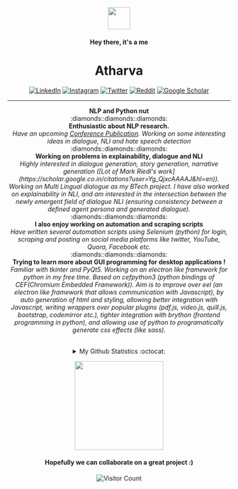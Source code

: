 <p align="center">
<img alt="" src="https://media1.tenor.com/images/e5a6c8fff7422d5a137feade378401ac/tenor.gif?itemid=5530137" width="50px">
</p>
<h4 align="center" font-size:4em"> Hey there, it's a me </h4>
<h1 align="center" font-size:8em"> Atharva </h1>
<!-- <p align="center" ><b>~</b>  <b>~</b></p> -->
<p align="center"><a href="https://www.linkedin.com/in/atharva-naik-112888190/" target="_blank"><img alt="LinkedIn" src="https://img.shields.io/badge/linkedin-%230077B5.svg?&style=for-the-badge&logo=linkedin&logoColor=white" /></a> <a href="https://www.instagram.com/a_the_rva/" target="_blank"><img alt="Instagram" src="https://img.shields.io/badge/instagram-%23E4405F.svg?&style=for-the-badge&logo=instagram&logoColor=white" /></a> <a href="https://twitter.com/Atharva93149016" target="_blank"><img alt="Twitter" src="https://img.shields.io/badge/twitter-%231DA1F2.svg?&style=for-the-badge&logo=twitter&logoColor=white" /></a> <a href="https://reddit.com/user/atharvanaik/" target="_blank"><img alt="Reddit" src="https://img.shields.io/badge/reddit-%231DA1F2.svg?&style=for-the-badge&logo=reddit&logoColor=white" /></a> <a href="https://scholar.google.com/citations?user=wTTF4yYAAAAJ&hl=en" target="_blank"><img alt="Google Scholar" src="https://img.shields.io/badge/scholar-%231DA1F.svg?&style=for-the-badge&logo=googlescholar&logoColor=white" /></a>
</p>
<hr>

<p align="center">
  <b>NLP and Python nut</b><br>
  :diamonds::diamonds::diamonds:<br>
<b>Enthusiastic about NLP research.</b><br>
  <i>Have an upcoming <a href="https://arxiv.org/abs/2008.09035">Conference Publication</a>. Working on some interesting ideas in dialogue, NLI and hate speech detection</i><br>
    :diamonds::diamonds::diamonds:<br>
<b>Working on problems in explainability, dialogue and NLI </b><br>
  <i>Highly interested in dialogue generation, story generation, narrative generation ([Lot of Mark Riedl's work](https://scholar.google.co.in/citations?user=Yg_QjxcAAAAJ&hl=en)). Working on Multi Lingual dialogue as my BTech project. I have also worked on explainability in NLI, and am interested in the intersection between the newly emergent field of dialogue NLI (ensuring consistency between a defined agent persona and generated dialogue). </i><br>
  :diamonds::diamonds::diamonds:<br>
<b>I also enjoy working on automation and scraping scripts </b><br>
  <i>Have written several automation scripts using Selenium (python) for login, scraping and posting on social media platforms like twitter, YouTube, Quora, Facebook etc.</i><br>
  :diamonds::diamonds::diamonds:<br>
<b>Trying to learn more about GUI programming for desktop applications !</b><br>
  <i>Familiar with tkinter and PyQt5. Working on an electron like framework for python in my free time. Based on cefpython3 (python bindings of CEF(Chromium Embedded Framework)). Aim is to improve over eel (an electron like framework that allows communication with Javascript), by auto generation of html and styling, allowing better integration with Javascript, writing wrappers over popular plugins (pdf.js, video.js, quill.js, bootstrap, codemirror etc.), tighter integration with brython (frontend programming in python), and allowing use of python to programatically generate css effects (like sass). </i><br><br>
</p>
<!-- <p align="center">
:scroll:  Here's my latest blog: <a href="https://medium.com/@kashish_121/go-green-featuring-github-f8750fbf0729"> GO GREEN feturing GITHUB </a><br>
  <i>Consider giving a clap :smile:.</i><br>
  :book: Incessantly in love with books. Current read: <a href="https://en.wikipedia.org/wiki/Lolita">Lolita</a><br>
 :construction: Cynosure repository these days: <a href="https://github.com/kashish121/PortScanner/">Port Scanner</a><br><br>
 :heavy_check_mark: I am always open to work on new projects. 
  </p> -->
<details align="center">
  <summary>My Github Statistics :octocat:</summary>

  <img alt="My Github Stats" src="https://github-readme-stats.vercel.app/api?username=atharva-naik&show_icons=true&hide_border=true&theme=tokyonight&count_private=true" />
</details>
<!--   <a align="center" href="https://atharva-naik.github.io/">My old website (to be replaced pretty soon)</a> -->
<!-- <p align="center">
  Do check my repositories out! Let's discuss if anything interests you. :smile: <br>
  Thank you for dropping by!
  </p> -->
<p align="center">
<img alt="" src="https://media.tenor.com/images/4a37815ddbf2e92d8f082ca3a0aa02fb/tenor.gif" width="200px">
</p>
<h4 align="center" font-size:4em"> Hopefully we can collaborate on a great project :) </h4>

<p align="center">
<img alt="Visitor Count" src="https://profile-counter.glitch.me/atharva-naik/count.svg">
</p>
